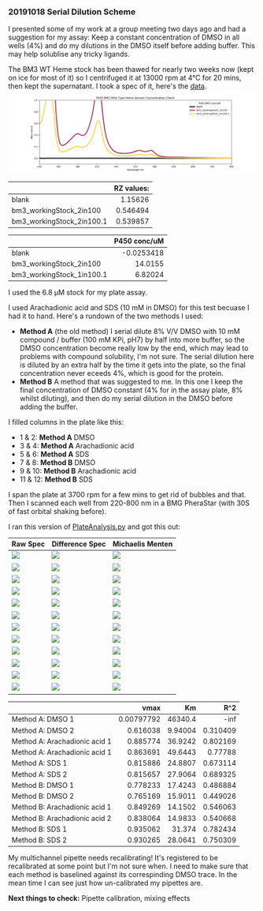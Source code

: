 ### 20191018 Serial Dilution Scheme

I presented some of my work at a group meeting two days ago and had a suggestion for my assay: Keep a constant concentration of DMSO in all wells (4%) and do my dilutions in the DMSO itself before adding buffer. This may help solublise any tricky ligands.

The BM3 WT Heme stock has been thawed for nearly two weeks now (kept on ice for most of it) so I centrifuged it at 13000 rpm at 4°C for 20 mins, then kept the supernatant.
I took a spec of it, here's the [data](20191018_bm3_plateWorkingStockConcCheck.csv).
![](20191018_bm3_plateWorkingStockConcCheck.csv_PLOT.png)


|                           |       RZ values: |
|:--------------------------|---------:|
| blank                     | 1.15626  |
| bm3_workingStock_2in100   | 0.546494 |
| bm3_workingStock_2in100.1 | 0.539857 |


|                           |   P450 conc/uM |
|:--------------------------|---------------:|
| blank                     |     -0.0253418 |
| bm3_workingStock_2in100   |     14.0155    |
| bm3_workingStock_1in100.1 |      6.82024   |

I used the 6.8 µM stock for my plate assay.

I used Arachadionic acid and SDS (10 mM in DMSO) for this test becuase I had it to hand.
Here's a rundown of the two methods I used:
 * **Method A** (the old method) I serial  dilute 8% V/V DMSO with 10 mM compound / buffer (100 mM KPi, pH7) by half into more buffer, so the DMSO concentration become really low by the end, which may lead to problems with compound solubility, I'm not sure. The serial dilution here is diluted by an extra half by the time it gets into the plate, so the final concentration never eceeds 4%, which is good for the protein.
 * **Method B** A method that was suggested to me. In this one I keep the final concentration of DMSO constant (4% for in the assay plate, 8% whilst diluting), and then do my serial dilution in the DMSO before adding the buffer.

 I filled columns in the plate like this:
* 1 & 2: **Method A** DMSO
* 3 & 4: **Method A** Arachadionic acid
* 5 & 6: **Method A** SDS
* 7 & 8: **Method B** DMSO
* 9 & 10: **Method B** Arachadionic acid
* 11 & 12: **Method B** SDS

I span the plate at 3700 rpm for a few mins to get rid of bubbles and that. Then I scanned each well from 220-800 nm in a BMG PheraStar (with 30S of fast orbital shaking before).

I ran this version of [PlateAnalysis.py](PlateAnalysis.py) and got this out:

| Raw Spec                                                          | Difference Spec                                                    | Michaelis Menten                                                 |
|:------------------------------------------------------------------|:-------------------------------------------------------------------|:-----------------------------------------------------------------|
| ![](20191018_Method_A:_DMSO_1_Corrected_Spectra.png)              | ![](20191018_Method_A:_DMSO_1_Difference_Spectra.png)              | ![](20191018_Method_A:_DMSO_1_Michaelis_Menten.png)              |
| ![](20191018_Method_A:_DMSO_2_Corrected_Spectra.png)              | ![](20191018_Method_A:_DMSO_2_Difference_Spectra.png)              | ![](20191018_Method_A:_DMSO_2_Michaelis_Menten.png)              |
| ![](20191018_Method_A:_Arachadionic_acid_1_Corrected_Spectra.png) | ![](20191018_Method_A:_Arachadionic_acid_1_Difference_Spectra.png) | ![](20191018_Method_A:_Arachadionic_acid_1_Michaelis_Menten.png) |
| ![](20191018_Method_A:_Arachadionic_acid_1_Corrected_Spectra.png) | ![](20191018_Method_A:_Arachadionic_acid_1_Difference_Spectra.png) | ![](20191018_Method_A:_Arachadionic_acid_1_Michaelis_Menten.png) |
| ![](20191018_Method_A:_SDS_1_Corrected_Spectra.png)               | ![](20191018_Method_A:_SDS_1_Difference_Spectra.png)               | ![](20191018_Method_A:_SDS_1_Michaelis_Menten.png)               |
| ![](20191018_Method_A:_SDS_2_Corrected_Spectra.png)               | ![](20191018_Method_A:_SDS_2_Difference_Spectra.png)               | ![](20191018_Method_A:_SDS_2_Michaelis_Menten.png)               |
| ![](20191018_Method_B:_DMSO_1_Corrected_Spectra.png)              | ![](20191018_Method_B:_DMSO_1_Difference_Spectra.png)              | ![](20191018_Method_B:_DMSO_1_Michaelis_Menten.png)              |
| ![](20191018_Method_B:_DMSO_2_Corrected_Spectra.png)              | ![](20191018_Method_B:_DMSO_2_Difference_Spectra.png)              | ![](20191018_Method_B:_DMSO_2_Michaelis_Menten.png)              |
| ![](20191018_Method_B:_Arachadionic_acid_1_Corrected_Spectra.png) | ![](20191018_Method_B:_Arachadionic_acid_1_Difference_Spectra.png) | ![](20191018_Method_B:_Arachadionic_acid_1_Michaelis_Menten.png) |
| ![](20191018_Method_B:_Arachadionic_acid_2_Corrected_Spectra.png) | ![](20191018_Method_B:_Arachadionic_acid_2_Difference_Spectra.png) | ![](20191018_Method_B:_Arachadionic_acid_2_Michaelis_Menten.png) |
| ![](20191018_Method_B:_SDS_1_Corrected_Spectra.png)               | ![](20191018_Method_B:_SDS_1_Difference_Spectra.png)               | ![](20191018_Method_B:_SDS_1_Michaelis_Menten.png)               |
| ![](20191018_Method_B:_SDS_2_Corrected_Spectra.png)               | ![](20191018_Method_B:_SDS_2_Difference_Spectra.png)               | ![](20191018_Method_B:_SDS_2_Michaelis_Menten.png)               |

|                               |       vmax |          Km |         R^2 |
|:------------------------------|-----------:|------------:|------------:|
| Method A: DMSO 1              | 0.00797792 | 46340.4     | -inf        |
| Method A: DMSO 2              | 0.616038   |     9.94004 |    0.310409 |
| Method A: Arachadionic acid 1 | 0.885774   |    36.9242  |    0.802169 |
| Method A: Arachadionic acid 1 | 0.863691   |    49.6443  |    0.77788  |
| Method A: SDS 1               | 0.815886   |    24.8807  |    0.673114 |
| Method A: SDS 2               | 0.815657   |    27.9064  |    0.689325 |
| Method B: DMSO 1              | 0.778233   |    17.4243  |    0.486884 |
| Method B: DMSO 2              | 0.765169   |    15.9011  |    0.449026 |
| Method B: Arachadionic acid 1 | 0.849269   |    14.1502  |    0.546063 |
| Method B: Arachadionic acid 2 | 0.838064   |    14.9833  |    0.540668 |
| Method B: SDS 1               | 0.935062   |    31.374   |    0.782434 |
| Method B: SDS 2               | 0.930265   |    28.0641  |    0.750309 |

My multichannel pipette needs recalibrating! It's registered to be recalibrated at some point but I'm not sure when.
I need to make sure that each method is baselined against its correspinding DMSO trace. In the mean time I can see just how un-calibrated my pipettes are.

**Next things to check:**  Pipette calibration, mixing effects
